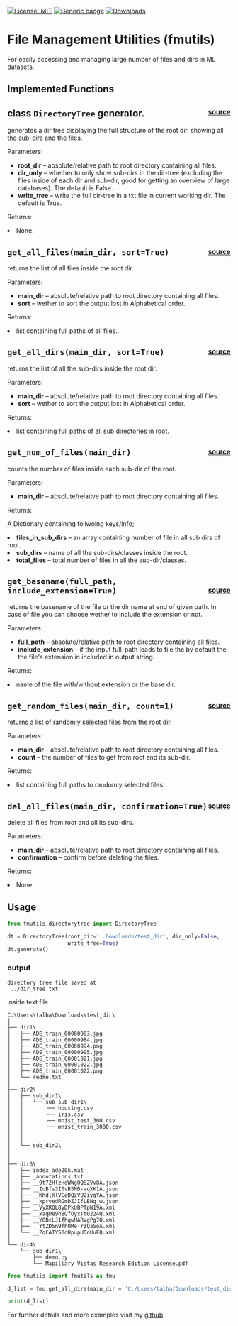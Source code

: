 
[![License: MIT](https://img.shields.io/badge/License-MIT-green.svg)](https://opensource.org/licenses/MIT)
 [![Generic badge](https://img.shields.io/badge/Version-0.1.3-red.svg)](https://shields.io/) [![Downloads](https://pepy.tech/badge/fmutils)](https://pepy.tech/project/fmutils)

# File Management Utilities (fmutils)

For easily accessing and managing large number of files and dirs in ML datasets.

## Implemented Functions
class `DirectoryTree` generator. <div style="float: right; font-size: 15px;">[source](https://github.com/Mr-TalhaIlyas/FMUtils/blob/722bf3f7312eb076b1be5108601ba32a8d2339dc/scripts/utils/directorytree.py#L20)</div>
----

generates a dir tree displaying the full structure of the root dir, showing all the sub-dirs and the files.

<tbody valign="top">
<tr class="field-odd field"><th class="field-name">Parameters:</th><td class="field-body"><ul class="first simple">
<li><strong>root_dir</strong> – absolute/relative path to root directory containing all files.</li>
<li><strong>dir_only</strong> – whether to only show sub-dirs in the dir-tree (excluding the files inside of each dir and sub-dir, good for getting an overview of large databases). The default is False.</li>
<li><strong>write_tree</strong> – write the full dir-tree in a txt file in current working dir. The default is True.</li>
</ul>
</td>
</tr>
<tr class="field-even field"><th class="field-name">Returns:</th><td class="field-body"><p class="first last"><li>None.</li></p>
</td>
</tr>
</tbody>


`get_all_files(main_dir, sort=True)` <div style="float: right; font-size: 15px;">[source](https://github.com/Mr-TalhaIlyas/FMUtils/blob/main/scripts/fmutils.py#L23)</div>
----
returns the list of all files inside the root dir.
<tbody valign="top">
<tr class="field-odd field"><th class="field-name">Parameters:</th><td class="field-body"><ul class="first simple">
<li><strong>main_dir</strong> – absolute/relative path to root directory containing all files.</li>
<li><strong>sort</strong> – wether to sort the output lost in Alphabetical order.</li>
</ul>
</td>
</tr>
<tr class="field-even field"><th class="field-name">Returns:</th><td class="field-body"><p class="first last"><li>list containing full paths of all files..</li></p>
</td>
</tr>
</tbody>



`get_all_dirs(main_dir, sort=True)` <div style="float: right; font-size: 15px;">[source](https://github.com/Mr-TalhaIlyas/FMUtils/blob/722bf3f7312eb076b1be5108601ba32a8d2339dc/scripts/fmutils.py#L46)</div>
---
returns the list of all the sub-dirs inside the root dir.
<tbody valign="top">
<tr class="field-odd field"><th class="field-name">Parameters:</th><td class="field-body"><ul class="first simple">
<li><strong>main_dir</strong> – absolute/relative path to root directory containing all files.</li>
<li><strong>sort</strong> – wether to sort the output lost in Alphabetical order.</li>
</ul>
</td>
</tr>
<tr class="field-even field"><th class="field-name">Returns:</th><td class="field-body"><p class="first last"><li> list containing full paths of all sub directories in root.</li></p>
</td>
</tr>
</tbody>


`get_num_of_files(main_dir)` <div style="float: right; font-size: 15px;">[source](https://github.com/Mr-TalhaIlyas/FMUtils/blob/722bf3f7312eb076b1be5108601ba32a8d2339dc/scripts/fmutils.py#L69)</div>
----
counts the number of files inside each sub-dir of the root.

<tbody valign="top">
<tr class="field-odd field"><th class="field-name">Parameters:</th><td class="field-body"><ul class="first simple">
<li><strong>main_dir</strong> – absolute/relative path to root directory containing all files.</li>

</ul>
</td>
</tr>
<tr class="field-even field"><th class="field-name">Returns:</th><td class="field-body"><p class="first last">
A Dictionary containing follwoing keys/info;
<li><strong>files_in_sub_dirs</strong> –  an array containing number of file in all sub dirs of root.</li>
<li><strong>sub_dirs</strong> –  name of all the sub-dirs/classes inside the root.</li>
<li><strong>total_files</strong> –  total number of files in all the sub-dir/classes.</li>
</p>
</td>
</tr>
</tbody>


`get_basename(full_path, include_extension=True)` <div style="float: right; font-size: 15px;">[source](https://github.com/Mr-TalhaIlyas/FMUtils/blob/722bf3f7312eb076b1be5108601ba32a8d2339dc/scripts/fmutils.py#L97)</div>
----
returns the basename of the file or the dir name at end of given path. In case of file you can choose wether to include the extension or not.
<tbody valign="top">
<tr class="field-odd field"><th class="field-name">Parameters:</th><td class="field-body"><ul class="first simple">
<li><strong>full_path</strong> – absolute/relative path to root directory containing all files.</li>
<li><strong>include_extension</strong> – if the input full_path leads to file the by default the the file's extension in included in output string.</li>
</ul>
</td>
</tr>
<tr class="field-even field"><th class="field-name">Returns:</th><td class="field-body"><p class="first last"><li> name of the file with/without extension or the base dir.</li></p>
</td>
</tr>
</tbody>


`get_random_files(main_dir, count=1)` <div style="float: right; font-size: 15px;">[source](https://github.com/Mr-TalhaIlyas/FMUtils/blob/722bf3f7312eb076b1be5108601ba32a8d2339dc/scripts/fmutils.py#L117)</div>
----
returns a list of randomly selected files from the root dir.

<tbody valign="top">
<tr class="field-odd field"><th class="field-name">Parameters:</th><td class="field-body"><ul class="first simple">
<li><strong>main_dir</strong> – absolute/relative path to root directory containing all files.</li>
<li><strong>count</strong> – the number of files to get from root and its sub-dir.</li>
</ul>
</td>
</tr>
<tr class="field-even field"><th class="field-name">Returns:</th><td class="field-body"><p class="first last"><li> list containing full paths to randomly selected files.</li></p>
</td>
</tr>
</tbody>


`del_all_files(main_dir, confirmation=True)` <div style="float: right; font-size: 15px;">[source](https://github.com/Mr-TalhaIlyas/FMUtils/blob/722bf3f7312eb076b1be5108601ba32a8d2339dc/scripts/fmutils.py#L137)</div>
----
delete all files from root and all its sub-dirs.

<tbody valign="top">
<tr class="field-odd field"><th class="field-name">Parameters:</th><td class="field-body"><ul class="first simple">
<li><strong>main_dir</strong> – absolute/relative path to root directory containing all files.</li>
<li><strong>confirmation</strong> – confirm before deleting the files.</li>
</ul>
</td>
</tr>
<tr class="field-even field"><th class="field-name">Returns:</th><td class="field-body"><p class="first last"><li> None.</li></p>
</td>
</tr>
</tbody>


## Usage

```python
from fmutils.directorytree import DirectoryTree

dt = DirectoryTree(root_dir='..Downloads/test_dir', dir_only=False,
                   write_tree=True)
dt.generate()
```
### output
```
directory tree file saved at 
 ../dir_tree.txt
```
inside text file
```
C:\Users\talha\Downloads\test_dir\
│
├── dir1\
│   ├── ADE_train_00000983.jpg
│   ├── ADE_train_00000984.jpg
│   ├── ADE_train_00000994.png
│   ├── ADE_train_00000995.jpg
│   ├── ADE_train_00001021.jpg
│   ├── ADE_train_00001022.jpg
│   ├── ADE_train_00001022.png
│   └── redme.txt
│
├── dir2\
│   ├── sub_dir1\
│   │   └── sub_sub_dir1\
│   │       ├── housing.csv
│   │       ├── iris.csv
│   │       ├── mnist_test_300.csv
│   │       └── mnist_train_3000.csv
│   │
│   │
│   └── sub_dir2\
│
│
├── dir3\
│   ├── index_ade20k.mat
│   ├── _annotations.txt
│   ├── __9t72HlzHdWWgOQSZVv8A.json
│   ├── __IoBfs3I6vB5ND-vqXK1A.json
│   ├── __KhdlKlVCeDQzVU2iyqYA.json
│   ├── __kprvedRGmbZJIfLBNq_w.json
│   ├── __VyXRQL8yDPkUBPTpW19A.xml
│   ├── __xaqDe9h8QfOyxTt0224Q.xml
│   ├── __Y8BcLJ1fhqwMARVgPg7Q.xml
│   ├── __YtZD5n9fhOMe-rzQa5oA.xml
│   └── __ZqCAIYS0qHpupUQoUuEQ.xml
│
└── dir4\
    └── sub_dir1\
        ├── demo.py
        └── Mapillary Vistas Research Edition License.pdf

```

```python
from fmutils import fmutils as fmu

d_list = fmu.get_all_dirs(main_dir = 'C:/Users/talha/Downloads/test_dir', sort=True)

print(d_list)
```

For further details and more examples visit my [github](https://github.com/Mr-TalhaIlyas/FMUtils)


